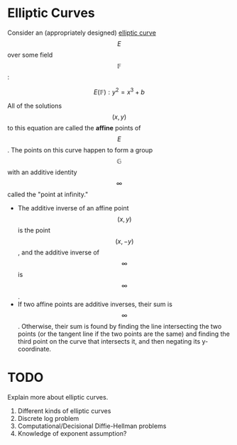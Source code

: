 # Elliptic Curves

Consider an (appropriately designed) [elliptic curve](https://en.wikipedia.org/wiki/Elliptic-curve_cryptography) $$E$$ over some field $$\mathbb{F}$$:

$$
E(\mathbb{F}) : y^2 = x^3 + b
$$

All of the solutions $$(x, y)$$ to this equation are called the **affine** points of $$E$$. The points on this curve happen to form a group $$\mathbb{G}$$ with an additive identity $$\infty$$ called the "point at infinity."

* The additive inverse of an affine point $$(x, y)$$ is the point $$(x, -y)$$, and the additive inverse of $$\infty$$ is $$\infty$$.
* If two affine points are additive inverses, their sum is $$\infty$$. Otherwise, their sum is found by finding the line intersecting the two points (or the tangent line if the two points are the same) and finding the third point on the curve that intersects it, and then negating its y-coordinate.


# TODO

Explain more about elliptic curves.

1. Different kinds of elliptic curves
2. Discrete log problem
3. Computational/Decisional Diffie-Hellman problems
4. Knowledge of exponent assumption?
